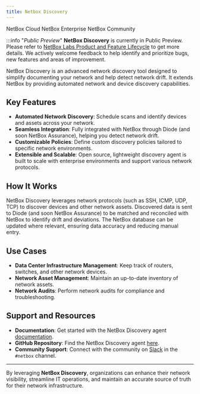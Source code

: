 ```yaml
---
title: Netbox Discovery
---
```

<span className="pill pill-cloud">NetBox Cloud</span>
<span className="pill pill-enterprise">NetBox Enterprise</span>
<span className="pill pill-community">NetBox Community</span>

:::info "*Public Preview*"
    **NetBox Discovery** is currently in Public Preview. Please refer to [NetBox Labs Product and Feature Lifecycle](https://docs.netboxlabs.com/product_feature_lifecycle/) to get more details. We actively welcome feedback to help identify and prioritize bugs, new features and areas of improvement.

NetBox Discovery is an advanced network discovery tool designed to simplify documenting your network and help detect network drift. It extends NetBox by providing automated network and device discovery capabilities.

## Key Features
- **Automated Network Discovery**: Schedule scans and identify devices and assets across your network.
- **Seamless Integration**: Fully integrated with NetBox through Diode (and soon NetBox Assurance), helping you detect network drift.
- **Customizable Policies**: Define custom discovery policies tailored to specific network environments.
- **Extensible and Scalable**: Open source, lightweight discovery agent is built to scale with enterprise environments and support various network protocols.

## How It Works
NetBox Discovery leverages network protocols (such as SSH, ICMP, UDP, TCP) to discover devices and other network assets. Discovered data is sent to Diode (and soon NetBox Assurance) to be matched and reconciled with NetBox to identify drift and deviations. The NetBox database can be updated where relevant, ensuring data accuracy and reducing manual entry.

## Use Cases
- **Data Center Infrastructure Management**: Keep track of routers, switches, and other network devices.
- **Network Asset Management**: Maintain an up-to-date inventory of network assets.
- **Network Audits**: Perform network audits for compliance and troubleshooting.

## Support and Resources
- **Documentation**: Get started with the NetBox Discovery agent [documentation](agent/index.md).
- **GitHub Repository**: Find the NetBox Discovery agent [here](https://github.com/netboxlabs/orb-agent).
- **Community Support**: Connect with the community on [Slack](https://netdev.chat/) in the `#netbox` channel.

---
By leveraging **NetBox Discovery**, organizations can enhance their network visibility, streamline IT operations, and maintain an accurate source of truth for their network infrastructure.
